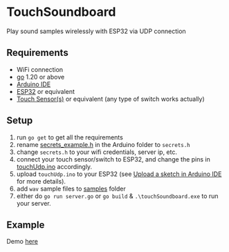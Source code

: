 # TouchSoundboard
 Play sound samples wirelessly with ESP32 via UDP connection

## Requirements
- WiFi connection
- [go](https://go.dev/) 1.20 or above
- [Arduino IDE](https://www.arduino.cc/en/software)
- [ESP32](https://www.espressif.com/en/products/socs/esp32) or equivalent
- [Touch Sensor(s)](https://www.google.com/search?q=Touch+Sensor+ttp223) or equivalent (any type of switch works actually)

## Setup
1. run `go get` to get all the requirements
2. rename [secrets_example.h](Arduino/touchUdp/secrets_example.h) in the Arduino folder to `secrets.h`
3. change `secrets.h` to your wifi credentials, server ip, etc.
4. connect your touch sensor/switch to ESP32, and change the pins in [touchUdp.ino](Arduino/touchUdp/touchUdp.ino) accordingly.
5. upload `touchUdp.ino` to your ESP32 (see [Upload a sketch in Arduino IDE](https://support.arduino.cc/hc/en-us/articles/4733418441116-Upload-a-sketch-in-Arduino-IDE) for more details).
6. add `wav` sample files to [samples](./samples/) folder
7. either do `go run server.go` or `go build` & `.\touchSoundboard.exe` to run your server. 

## Example
Demo [here](https://youtube.com/watch?v=bk5lEITgi10)